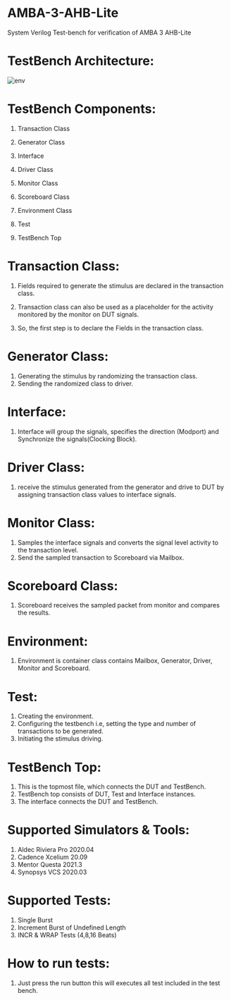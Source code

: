 # AMBA-3-AHB-Lite
System Verilog Test-bench for verification of AMBA 3 AHB-Lite
# TestBench Architecture:
![env](https://user-images.githubusercontent.com/75377950/156923627-68e2f179-047c-4ed1-aed3-170ec8d78150.PNG)
# TestBench Components:
1. Transaction Class 

2. Generator Class 

3. Interface 

4. Driver Class 

5. Monitor Class 

6. Scoreboard Class 

7. Environment Class 

8. Test 

9. TestBench Top 
# Transaction Class:
1. Fields required to generate the stimulus are declared in the transaction class. 

2. Transaction class can also be used as a placeholder for the activity monitored by the monitor on DUT signals. 

3. So, the first step is to declare the Fields in the transaction class.
# Generator Class:
1. Generating the stimulus by randomizing the transaction class.
2. Sending the randomized class to driver.
# Interface:
1. Interface will group the signals, specifies the direction (Modport) and Synchronize the signals(Clocking Block).
# Driver Class:
1. receive the stimulus generated from the generator and drive to DUT by assigning transaction class values to interface signals.
# Monitor Class:
1. Samples the interface signals and converts the signal level activity to the transaction level.
2. Send the sampled transaction to Scoreboard via Mailbox.
# Scoreboard Class:
1. Scoreboard receives the sampled packet from monitor and compares the results.
# Environment:
1. Environment is container class contains Mailbox, Generator, Driver, Monitor and Scoreboard.
# Test:
1. Creating the environment.
2. Configuring the testbench i.e, setting the type and number of transactions to be generated.
3. Initiating the stimulus driving.
# TestBench Top:
1. This is the topmost file, which connects the DUT and TestBench.
2. TestBench top consists of DUT, Test and Interface instances.
3. The interface connects the DUT and TestBench.
# Supported Simulators & Tools:
1. Aldec Riviera Pro 2020.04
2. Cadence Xcelium 20.09
3. Mentor Questa 2021.3
4. Synopsys VCS 2020.03
# Supported Tests:
1. Single Burst
2. Increment Burst of Undefined Length
3. INCR & WRAP Tests (4,8,16 Beats)
# How to run tests:
1. Just press the run button this will executes all test included in the test bench.
